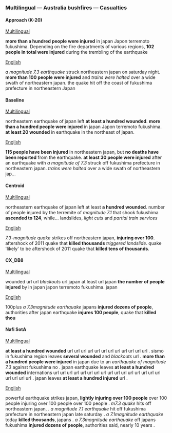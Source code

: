 ### Multilingual — Australia bushfires — Casualties



#### Approach (K-20)

<u>Multilingual</u>

**more than a hundred people were injured** in japan Japon terremoto fukushima. Depending on the fire departments of various regions, **102 people in total were injured** during the trembling of the earthquake

<u>English</u>

*a magnitude 7.3 earthquake* struck northeastern japan on saturday night. **more than 100 people were injured** and *trains were halted* over a wide swath of northeastern japan. the quake hit off the coast of fukushima prefecture in northeastern Japan



#### Baseline

<u>Multilingual</u>

northeastern earthquake of japan left **at least a hundred wounded**. **more than a hundred people were injured** in japan Japon terremoto fukushima. **at least 20 wounded** in earthquake in the northeast of japan.

<u>English</u>

**115 people have been injured** in northeastern japan, but **no deaths have been reported** from the earthquake. **at least 30 people were injured** after an earthquake with *a magnitude of 7.3* struck off fukushima prefecture in northeastern japan. *trains were halted* over a wide swath of northeastern jap...



#### Centroid

<u>Multilingual</u>

northeastern earthquake of japan left at least **a hundred wounded**. number of people injured by the terremite of *magnitude 7.1* that shook fukushima **ascended to 124**, while... landslides, *light cuts* and *partial train services*

<u>English</u>

*7.3-magnitude quake* strikes off northeastern japan, **injuring over 100**. aftershock of 2011 quake that **killed thousands** *triggered landslide*. quake 'likely' to be aftershock of 2011 quake that **killed tens of thousands**.



#### CX\_DB8

<u>Multilingual</u>

wounded url url *blackouts* url japan at least url japan **the number of people injured** by in japan japon terremoto fukushima. japan

<u>English</u>

100plus *a 7.3magnitude earthquake* japans **injured dozens of people**, authorities after japan earthquake **injures 100 people**, quake that **killed thou**



#### Nafi SotA

<u>Multilingual</u>

**at least a hundred wounded** url url url url url url url url url url url url .
sismo in fukushima region leaves **several wounded** and *blackouts* url .
**more than a hundred people were injured** in japan due to an *earthquake of magnitude 7.3* against fukushima no .
japan earthquake leaves **at least a hundred wounded** internations url url url url url url url url url url url url url url url url url url url url .
japan leaves **at least a hundred injured** url .

<u>English</u>

powerful earthquake strikes japan, **lightly injuring over 100 people** over 100 people injuring over 100 people over 100 people .
*m7.3 quake* hits off northeastern japan, .
*a magnitude 7.1 earthquake* hit off fukushima prefecture in northeastern japan late saturday .
*a 7.1magnitude earthquake* today **killed thousands**, japans .
*a 7.3magnitude earthquake* off japans fukushima **injured dozens of people**, authorities said, nearly 10 years .

